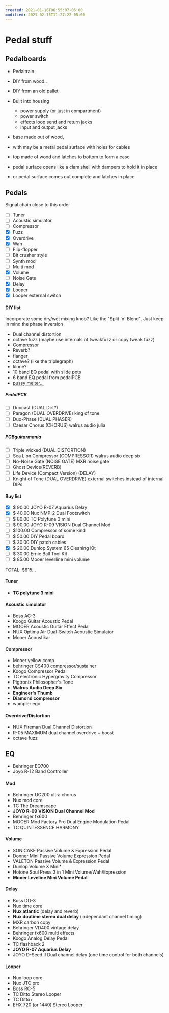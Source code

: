 ```yaml
---
created: 2021-01-16T06:55:07-05:00
modified: 2021-02-15T11:27:22-05:00
---
```


# Pedal stuff

## Pedalboards

- Pedaltrain
- DIY from wood..
- DIY from an old pallet

- Built into housing
    - power supply (or just in compartment)
    - power switch
    - effects loop send and return jacks
    - input and output jacks
- base made out of wood, 
- with may be a metal pedal surface with holes for cables
- top made of wood and latches to bottom to form a case
- pedal surface opens like a clam shell with dampers to hold it in place
- or pedal surface comes out complete and latches in place 


## Pedals
Signal chain close to this order

- [ ] Tuner
- [ ] Acoustic simulator
- [ ] Compressor
- [x] Fuzz
- [x] Overdrive
- [x] Wah
- [ ] Flip-flopper
- [ ] Bit crusher style
- [ ] Synth mod
- [ ] Multi mod
- [x] Volume
- [ ] Noise Gate
- [x] Delay
- [x] Looper
- [x] Looper external switch

#### DIY list
Incorporate some dry/wet mixing knob? Like the "Split 'n' Blend". Just keep in mind the phase inversion

- Dual channel distortion 
- octave fuzz (maybe use internals of tweakfuzz or copy tweak fuzz)
- Compressor
- Reverb?
- flanger
- octave? (like the triplegraph)
- klone?
- 10 band EQ pedal with slide pots
- 6 band EQ pedal from pedalPCB
- [pussy melter...](https://pcbguitarmania.com/product/pussy-offender/)

 
##### PedalPCB
- [ ] Duocast (DUAL Dirt?) 
- [ ] Paragon (DUAL OVERDRIVE) king of tone
- [ ] Duo-Phase (DUAL PHASER)
- [ ] Caesar Chorus (CHORUS) walrus audio julia

##### PCBguitarmania
- [ ] Triple wicked (DUAL DISTORTION)
- [ ] Sea Lion Compressor (COMPRESSOR) walrus audio deep six
- [ ] No-Noise Gate (NOISE GATE) MXR noise gate
- [ ] Ghost Device(REVERB)
- [ ] Life Device (Compact Version) (DELAY)
- [ ] Knight of Tone (DUAL OVERDRIVE) external switches instead of internal DIPs

#### Buy list
- [x] $ 90.00  JOYO R-07 Aquarius Delay
- [x] $ 40.00  Nux NMP-2 Dual Footswitch
- [ ] $ 80.00  TC Polytune 3 mini
- [ ] $ 90.00  JOYO R-09 VISION Dual Channel Mod
- [ ] $100.00  Compressor of some kind
- [ ] $ 50.00  DIY Pedal board
- [ ] $ 30.00  DIY patch cables
- [x] $ 20.00  Dunlop System 65 Cleaning Kit
- [ ] $ 30.00  Ernie Ball Tool Kit
- [ ] $ 85.00  Mooer leverline mini volume

TOTAL: $615... 

#### Tuner
- **TC polytune 3 mini**

#### Acoustic simulator
- Boss AC-3
- Koogo Guitar Acoustic Pedal
- MOOER Acoustic Guitar Effect Pedal
- NUX Optima Air Dual-Switch Acoustic Simulator
- Mooer Acoustikar

#### Compressor
- Mooer yellow comp
- behringer CS400 compressor/sustainer
- Koogo Compressor Pedal
- TC electronic Hypergravity Compressor
- Pigtronix Philosopher's Tone
- **Walrus Audio Deep Six**
- **Engineer's Thumb**
- **Diamond compressor**
- wampler ego

#### Overdrive/Distortion
- NUX Fireman Dual Channel Distortion
- R-05 MAXIMUM dual channel overdrive + boost
- octave fuzz

## EQ
- Behringer EQ700
- Joyo R-12 Band Controller

#### Mod
- Behringer UC200 ultra chorus
- Nux mod core
- TC The Dreamscape
- **JOYO R-09 VISION Dual Channel Mod**
- Behringer fx600
- MOOER Mod Factory Pro Dual Engine Modulation Pedal 
- TC QUINTESSENCE HARMONY 

#### Volume
- SONICAKE Passive Volume & Expression Pedal
- Donner Mini Passive Volume Expression Pedal
- VALETON Passive Volume & Expression Pedal
- Dunlop Volume X Mini\*
- Hotone Soul Press 3 in 1 Mini Volume/Wah/Expression
- **Mooer Leveline Mini Volume Pedal**

#### Delay
- Boss DD-3
- Nux time core
- **Nux atlantic** (delay and reverb)
- **Nux doutime stereo dual delay** (independant channel timing)
- MXR carbon copy
- Behringer VD400 vintage delay
- Behringer fx600 multi effects
- Koogo Analog Delay Pedal
- TC flashback 2
- **JOYO R-07 Aquarius Delay**
- JOYO D-Seed II Dual channel delay (one time control for both channels)

#### Looper
- Nux loop core
- Nux JTC pro
- Boss RC-5
- TC Ditto Stereo Looper
- TC Ditto+ 
- EHX 720 (or 1440) Stereo Looper


